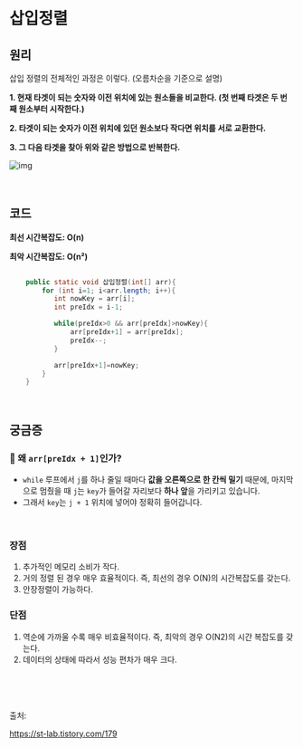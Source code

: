 
# 삽입정렬

## 원리

삽입 정렬의 전체적인 과정은 이렇다. (오름차순을 기준으로 설명)

**1. 현재 타겟이 되는 숫자와 이전 위치에 있는 원소들을 비교한다. (첫 번째 타겟은 두 번째 원소부터 시작한다.)**

**2. 타겟이 되는 숫자가 이전 위치에 있던 원소보다 작다면 위치를 서로 교환한다.**

**3. 그 다음 타겟을 찾아 위와 같은 방법으로 반복한다.** 

![img](https://blog.kakaocdn.net/dna/KRty3/btqOKXNAGUh/AAAAAAAAAAAAAAAAAAAAAOGmFao3hg6ToNcmGJyR7arhdCuHrYgmvu2Xw8RjuUxF/img.png?credential=yqXZFxpELC7KVnFOS48ylbz2pIh7yKj8&expires=1759244399&allow_ip=&allow_referer=&signature=8woC4TbYc93hst9zQjpwyCCrF0M%3D)


<br>

## 코드

**최선 시간복잡도: O(n)**

**최악 시간복잡도: O(n²)**

```java
   
    public static void 삽입정렬(int[] arr){
        for (int i=1; i<arr.length; i++){
           int nowKey = arr[i];
           int preIdx = i-1;

           while(preIdx>0 && arr[preIdx]>nowKey){
               arr[preIdx+1] = arr[preIdx];
               preIdx--;
           }

           arr[preIdx+1]=nowKey;
        }
    }
```

<br>

## 궁금증

### 🔹 왜 `arr[preIdx + 1]`인가?

- `while` 루프에서 `j`를 하나 줄일 때마다 **값을 오른쪽으로 한 칸씩 밀기** 때문에, 마지막으로 멈췄을 때 `j`는 `key`가 들어갈 자리보다 **하나 앞**을 가리키고 있습니다.
- 그래서 `key`는 `j + 1` 위치에 넣어야 정확히 들어갑니다.

<br>



### **장점**

1. 추가적인 메모리 소비가 작다.
2. 거의 정렬 된 경우 매우 효율적이다. 즉, 최선의 경우 O(N)의 시간복잡도를 갖는다.
3. 안장정렬이 가능하다.



### **단점**

1. 역순에 가까울 수록 매우 비효율적이다. 즉, 최악의 경우 O(N2)의 시간 복잡도를 갖는다.
2. 데이터의 상태에 따라서 성능 편차가 매우 크다. 

<br><br><br>









출처:

https://st-lab.tistory.com/179
